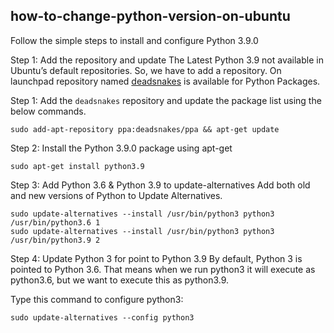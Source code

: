 ## how-to-change-python-version-on-ubuntu

Follow the simple steps to install and configure Python 3.9.0

Step 1: Add the repository and update
The Latest Python 3.9 not available in Ubuntu’s default repositories. So, we have to add a repository. On launchpad repository
named [deadsnakes](https://launchpad.net/~deadsnakes/+archive/ubuntu/ppa) is available for Python Packages.

Step 1: Add the `deadsnakes` repository and update the package list using the below commands.

```shell
sudo add-apt-repository ppa:deadsnakes/ppa && apt-get update
```

Step 2: Install the Python 3.9.0 package using apt-get

```shell
sudo apt-get install python3.9
```

Step 3: Add Python 3.6 & Python 3.9 to update-alternatives
Add both old and new versions of Python to Update Alternatives.

```shell
sudo update-alternatives --install /usr/bin/python3 python3 /usr/bin/python3.6 1
sudo update-alternatives --install /usr/bin/python3 python3 /usr/bin/python3.9 2
```
Step 4: Update Python 3 for point to Python 3.9
By default, Python 3 is pointed to Python 3.6. That means when we run python3 it will execute as python3.6, but we want to execute this as python3.9.

Type this command to configure python3:

```shell
sudo update-alternatives --config python3
```
